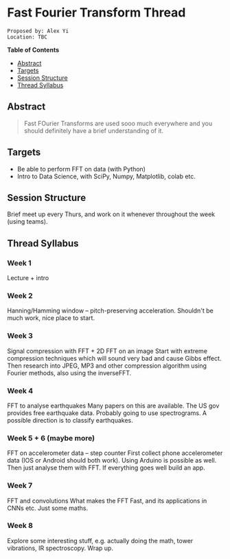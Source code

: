 # Fast Fourier Transform Thread

```
Proposed by: Alex Yi
Location: TBC
```

**Table of Contents**
* [Abstract](#abstract)
* [Targets](#targets)
* [Session Structure](#session-structure)
* [Thread Syllabus](#thread-syllabus)

## Abstract

> Fast FOurier Transforms are used sooo much everywhere and you should definitely have a brief understanding of it. 

## Targets
- Be able to perform FFT on data (with Python)
- Intro to Data Science, with SciPy, Numpy, Matplotlib, colab etc.

## Session Structure

Brief meet up every Thurs, and work on it whenever throughout the week (using teams). 

## Thread Syllabus

### Week 1
Lecture + intro

### Week 2
Hanning/Hamming window – pitch-preserving acceleration. Shouldn't be much work, nice place to start. 

### Week 3
Signal compression with FFT + 2D FFT on an image
Start with extreme compression techniques which will sound very bad and cause Gibbs effect. 
Then research into JPEG, MP3 and other compression algorithm using Fourier methods, also using the inverseFFT. 

### Week 4
FFT to analyse earthquakes
Many papers on this are available. The US gov provides free earthquake data. Probably going to use spectrograms. A possible direction is to classify earthquakes. 

### Week 5 + 6 (maybe more)
FFT on accelerometer data – step counter
First collect phone accelerometer data (IOS or Android should both work). Using Arduino is possible as well. Then just analyse them with FFT. If everything goes well build an app. 

### Week 7
FFT and convolutions
What makes the FFT Fast, and its applications in CNNs etc.
Just some maths. 

### Week 8
Explore some interesting stuff, e.g. actually doing the math, tower vibrations, IR spectroscopy. 
Wrap up. 

